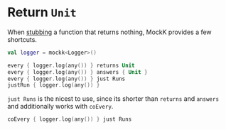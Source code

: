 # Return `Unit`

When [stubbing](../mocking/stubbing.md) a function that returns nothing, MockK provides a few shortcuts.

```kotlin
val logger = mockk<Logger>()

every { logger.log(any()) } returns Unit
every { logger.log(any()) } answers { Unit }
every { logger.log(any()) } just Runs
justRun { logger.log(any()) }
```

`just Runs` is the nicest to use, since its shorter than `returns` and `answers` and additionally works with `coEvery`.

```kotlin
coEvery { logger.log(any()) } just Runs
```
